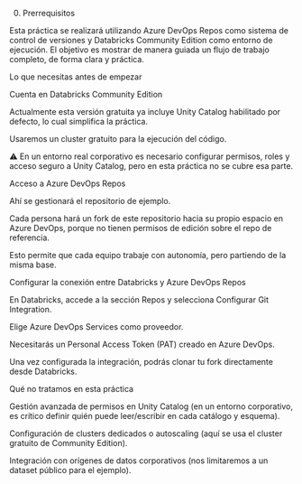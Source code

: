 0. Prerrequisitos

Esta práctica se realizará utilizando Azure DevOps Repos como sistema de control de versiones y Databricks Community Edition como entorno de ejecución.
El objetivo es mostrar de manera guiada un flujo de trabajo completo, de forma clara y práctica.

Lo que necesitas antes de empezar

Cuenta en Databricks Community Edition

Actualmente esta versión gratuita ya incluye Unity Catalog habilitado por defecto, lo cual simplifica la práctica.

Usaremos un cluster gratuito para la ejecución del código.

⚠️ En un entorno real corporativo es necesario configurar permisos, roles y acceso seguro a Unity Catalog, pero en esta práctica no se cubre esa parte.

Acceso a Azure DevOps Repos

Ahí se gestionará el repositorio de ejemplo.

Cada persona hará un fork de este repositorio hacia su propio espacio en Azure DevOps, porque no tienen permisos de edición sobre el repo de referencia.

Esto permite que cada equipo trabaje con autonomía, pero partiendo de la misma base.

Configurar la conexión entre Databricks y Azure DevOps Repos

En Databricks, accede a la sección Repos y selecciona Configurar Git Integration.

Elige Azure DevOps Services como proveedor.

Necesitarás un Personal Access Token (PAT) creado en Azure DevOps.

Una vez configurada la integración, podrás clonar tu fork directamente desde Databricks.

Qué no tratamos en esta práctica

Gestión avanzada de permisos en Unity Catalog (en un entorno corporativo, es crítico definir quién puede leer/escribir en cada catálogo y esquema).

Configuración de clusters dedicados o autoscaling (aquí se usa el cluster gratuito de Community Edition).

Integración con orígenes de datos corporativos (nos limitaremos a un dataset público para el ejemplo).

